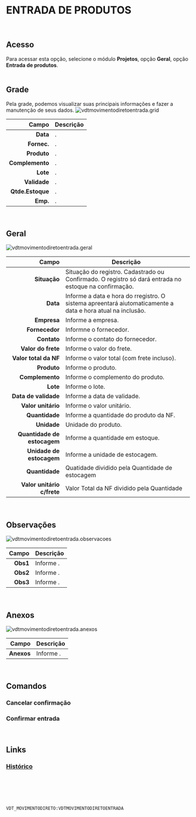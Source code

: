 # ENTRADA DE PRODUTOS
<br>

## Acesso
Para acessar esta opção, selecione o módulo **Projetos**, opção **Geral**, opção **Entrada de produtos**.
<br>
<br>

## Grade
Pela grade, podemos visualizar suas principais informações e fazer a manutenção de seus dados.
![vdtmovimentodiretoentrada.grid](https://raw.githubusercontent.com/netforcews/docs-erp/master/projetos/imagens/vdtmovimentodiretoentrada.grid.png)

Campo | Descrição
--:|---
**Data** | .
**Fornec.** | .
**Produto** | .
**Complemento** | .
**Lote** | .
**Validade** | .
**Qtde.Estoque** | .
**Emp.** | .
<br>

## Geral
![vdtmovimentodiretoentrada.geral](https://raw.githubusercontent.com/netforcews/docs-erp/master/projetos/imagens/vdtmovimentodiretoentrada.geral.png)

Campo | Descrição
--:|---
**Situação** | Situação do registro. Cadastrado ou Confirmado. O registro só dará entrada no estoque na confirmação.
**Data** | Informe a data e hora do rregistro. O sistema apreentará aiutomaticamente a data e hora atual na inclusão.
**Empresa** | Informe a empresa.
**Fornecedor** | Informne o fornecedor.
**Contato** | Informe o contato do fornecedor.
**Valor do frete** | Informe o valor do frete.
**Valor total da NF** | Informe o valor total (com frete incluso).
**Produto** | Informe o produto.
**Complemento** | Informe o complemento do produto.
**Lote** | Informe o lote.
**Data de validade** | Informe a data de validade.
**Valor unitário** | Informe o valor unitário.
**Quantidade** | Informe a quantidade do produto da NF.
**Unidade** | Unidade do produto.
**Quantidade de estocagem** | Informe a quantidade em estoque.
**Unidade de estocagem** | Informe a unidade de estocagem.
**Quantidade** | Quatidade dividido pela Quantidade de estocagem
**Valor unitário c/frete** | Valor Total da NF dividido pela Quantidade
<br>

## Observações
![vdtmovimentodiretoentrada.observacoes](https://raw.githubusercontent.com/netforcews/docs-erp/master/projetos/imagens/vdtmovimentodiretoentrada.observacoes.png)

Campo | Descrição
--:|---
**Obs1** | Informe .
**Obs2** | Informe .
**Obs3** | Informe .
<br>

## Anexos
![vdtmovimentodiretoentrada.anexos](https://raw.githubusercontent.com/netforcews/docs-erp/master/projetos/imagens/vdtmovimentodiretoentrada.anexos.png)

Campo | Descrição
--:|---
**Anexos** | Informe .
<br>

## Comandos
### Cancelar confirmação
### Confirmar entrada
<br>

## Links
### [Histórico](/geral/vdthistoricoentradadiretaprodutos.md)
<br>
<br>
<br>
<br>

```VDT_MOVIMENTODIRETO:VDTMOVIMENTODIRETOENTRADA```
